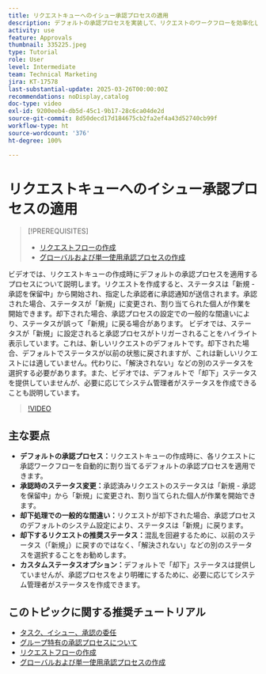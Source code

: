 ```yaml
---
title: リクエストキューへのイシュー承認プロセスの適用
description: デフォルトの承認プロセスを実装して、リクエストのワークフローを効率化します。これにより、承認済みリクエストのステータスが適切に「新規」に変更されます。「解決されない」に対するステータスの変更を選択して、却下されたリクエストの混乱に対処します。
activity: use
feature: Approvals
thumbnail: 335225.jpeg
type: Tutorial
role: User
level: Intermediate
team: Technical Marketing
jira: KT-17578
last-substantial-update: 2025-03-26T00:00:00Z
recommendations: noDisplay,catalog
doc-type: video
exl-id: 9200eeb4-db5d-45c1-9b17-28c6ca04de2d
source-git-commit: 8d50decd17d184675cb2fa2ef4a43d52740cb99f
workflow-type: ht
source-wordcount: '376'
ht-degree: 100%

---
```


# リクエストキューへのイシュー承認プロセスの適用

>[!PREREQUISITES]
>
>* [リクエストフローの作成](https://experienceleague.adobe.com/ja/docs/workfront-learn/tutorials-workfront/manage-work/request-queues/create-a-request-flow)
>* [グローバルおよび単一使用承認プロセスの作成](https://experienceleague.adobe.com/ja/docs/workfront-learn/tutorials-workfront/manage-work/approval-processes-and-milestone-paths/create-a-single-use-approval-process)


ビデオでは、リクエストキューの作成時にデフォルトの承認プロセスを適用するプロセスについて説明します。リクエストを作成すると、ステータスは「新規 - 承認を保留中」から開始され、指定した承認者に承認通知が送信されます。承認された場合、ステータスが「新規」に変更され、割り当てられた個人が作業を開始できます。却下された場合、承認プロセスの設定での一般的な間違いにより、ステータスが誤って「新規」に戻る場合があります。
ビデオでは、ステータスが「新規」に設定されると承認プロセスがトリガーされることをハイライト表示しています。これは、新しいリクエストのデフォルトです。却下された場合、デフォルトでステータスが以前の状態に戻されますが、これは新しいリクエストには適していません。代わりに、「解決されない」などの別のステータスを選択する必要があります。また、ビデオでは、デフォルトで「却下」ステータスを提供していませんが、必要に応じてシステム管理者がステータスを作成できることも説明しています。

>[!VIDEO](https://video.tv.adobe.com/v/3455025/?quality=12&learn=on&enablevpops&captions=jpn)

## 主な要点

* **デフォルトの承認プロセス：**&#x200B;リクエストキューの作成時に、各リクエストに承認ワークフローを自動的に割り当てるデフォルトの承認プロセスを適用できます。
* **承認時のステータス変更：**&#x200B;承認済みリクエストのステータスは「新規 - 承認を保留中」から「新規」に変更され、割り当てられた個人が作業を開始できます。
* **却下処理での一般的な間違い：**&#x200B;リクエストが却下された場合、承認プロセスのデフォルトのシステム設定により、ステータスは「新規」に戻ります。
* **却下するリクエストの推奨ステータス：**&#x200B;混乱を回避するために、以前のステータス（「新規」）に戻すのではなく、「解決されない」などの別のステータスを選択することをお勧めします。
* **カスタムステータスオプション：**&#x200B;デフォルトで「却下」ステータスは提供していませんが、承認プロセスをより明確にするために、必要に応じてシステム管理者がステータスを作成できます。


## このトピックに関する推奨チュートリアル

* [タスク、イシュー、承認の委任](/help/manage-work/approval-processes-and-milestone-paths/delegate-approvals.md)
* [グループ特有の承認プロセスについて](/help/administration-and-setup/approval-processes-and-milestone-paths/group-specific-approval-processes.md)
* [リクエストフローの作成](/help/manage-work/request-queues/create-a-request-flow.md)
* [グローバルおよび単一使用承認プロセスの作成](https://experienceleague.adobe.com/ja/docs/workfront-learn/tutorials-workfront/manage-work/approval-processes-and-milestone-paths/create-a-single-use-approval-process)

